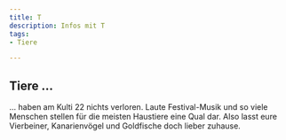 ```yaml
---
title: T
description: Infos mit T
tags:
- Tiere

---
```

## Tiere ...

... haben am Kulti 22 nichts verloren. Laute Festival-Musik und so viele Menschen stellen für die meisten
Haustiere eine Qual dar. Also lasst eure Vierbeiner, Kanarienvögel und Goldfische doch lieber zuhause.